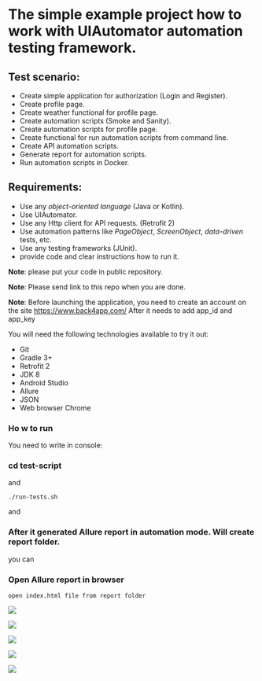 # The simple example project how to work with UIAutomator automation testing framework.

## Test scenario:
- Create simple application for authorization (Login and Register).
- Create profile page.
- Create weather functional for profile page.
- Create automation scripts (Smoke and Sanity).
- Create automation scripts for profile page.
- Create functional for run automation scripts from command line.
- Create API automation scripts.
- Generate report for automation scripts.
- Run automation scripts in Docker. 
    
## Requirements:
- Use any *object-oriented language* (Java or Kotlin).
- Use UIAutomator.
- Use any Http client for API requests. (Retrofit 2)
- Use automation patterns like *PageObject*, *ScreenObject*, *data-driven* tests, etc.
- Use any testing frameworks (JUnit). 
- provide code and clear instructions how to run it.

**Note**: please put your code in public repository.

**Note**: Please send link to this repo when you are done.

**Note**: Before launching the application, you need to create an account on the site https://www.back4app.com/ After it needs to add app_id and app_key

You will need the following technologies available to try it out:
* Git
* Gradle 3+
* Retrofit 2
* JDK 8
* Android Studio
* Allure 
* JSON
* Web browser Chrome

### Ho w to run

 You need to write in console: 
 
 ### cd test-script
 
 and 
 
```./run-tests.sh ```

  and 
  
### After it generated Allure report in automation mode. Will create report folder.    

you can 

### Open Allure report in browser

```open index.html file from report folder```

![](https://d.radikal.ru/d25/2104/1f/19918842b925.png) 

![](https://d.radikal.ru/d15/2104/a0/400e63541d86.png)

![](https://a.radikal.ru/a40/2104/3e/3824f7a4009e.png)

![](https://a.radikal.ru/a16/2104/02/b01ec2dd0e81.png) 

![](https://c.radikal.ru/c12/2104/b0/213f8464e5fe.png) 
